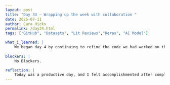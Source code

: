 ```yaml
---
layout: post
title: "Day 34 – Wrapping up the week with collaboration "
date: 2025-07-11
author: Cara Hicks
permalink: /day34.html
tags: ["GitHub", "Datasets", "Lit Reviews","Keras", "AI Model"]

what_i_learned: |
    We began day 4 by continuing to refine the code we had worked on the previous day. Once we completed individual sections, we merged all our scripts into a single, codebase making it easier to reference and use for our model moving forward. After lunch, we shifted our focus to preparing slides for our weekly presentation. During this time, we shared our accomplishments, discussed challenges, and talked about our goals for the upcoming week. We then split into rooms to record our weekly presentation on zoom. As always, we ended the day with our daily blog posts.
    
blockers: |
    No Blockers.

reflection: |
    Today was a productive day, and I felt accomplishmented after completing my code. However, I ran into an unexpected challenge, the dataset included a large number of skin conditions and diseases that weren’t relevant to our project. Now, I’ll need to sort and filter the images to keep only what’s necessary. I’m glad it’s Friday though because this week felt especially long.
---
```

